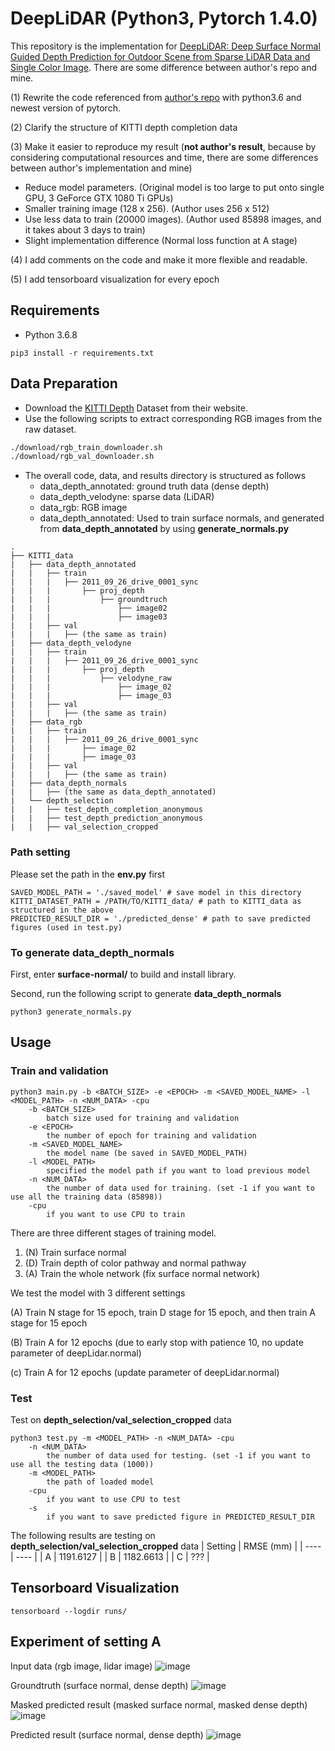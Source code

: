 # DeepLiDAR (Python3, Pytorch 1.4.0)
This repository is the implementation for [DeepLiDAR: Deep Surface Normal Guided Depth Prediction for Outdoor Scene from Sparse LiDAR Data and Single Color Image](http://openaccess.thecvf.com/content_CVPR_2019/papers/Qiu_DeepLiDAR_Deep_Surface_Normal_Guided_Depth_Prediction_for_Outdoor_Scene_CVPR_2019_paper.pdf). There are some difference between author's repo and mine.

(1) Rewrite the code referenced from [author's repo](https://github.com/JiaxiongQ/DeepLiDAR) with python3.6 and newest version of pytorch. 

(2) Clarify the structure of KITTI depth completion data

(3) Make it easier to reproduce my result (**not author's result**, because by considering computational resources and time, there are some differences between author's implementation and mine)
 - Reduce model parameters. (Original model is too large to put onto single GPU, 3 GeForce GTX 1080 Ti GPUs)
 - Smaller training image (128 x 256). (Author uses 256 x 512)
 - Use less data to train (20000 images). (Author used 85898 images, and it takes about 3 days to train)
 - Slight implementation difference (Normal loss function at A stage)

(4) I add comments on the code and make it more flexible and readable. 

(5) I add tensorboard visualization for every epoch



## Requirements
* Python 3.6.8
```
pip3 install -r requirements.txt
```

## Data Preparation
- Download the [KITTI Depth](http://www.cvlibs.net/datasets/kitti/eval_depth.php?benchmark=depth_completion) Dataset from their website.
- Use the following scripts to extract corresponding RGB images from the raw dataset. 
```bash
./download/rgb_train_downloader.sh
./download/rgb_val_downloader.sh
```
* The overall code, data, and results directory is structured as follows
  * data_depth_annotated: ground truth data (dense depth)
  * data_depth_velodyne: sparse data (LiDAR)
  * data_rgb: RGB image
  * data_depth_annotated: Used to train surface normals, and generated from **data_depth_annotated** by using **generate_normals.py**

```
.
├── KITTI_data
|   ├── data_depth_annotated
|   |   ├── train
|   |   |   ├── 2011_09_26_drive_0001_sync
|   |   |       ├── proj_depth
|   |   |           ├── groundtruch
|   |   |               ├── image02
|   |   |               ├── image03
|   |   ├── val
|   |   |   ├── (the same as train)
|   ├── data_depth_velodyne
|   |   ├── train
|   |   |   ├── 2011_09_26_drive_0001_sync
|   |   |       ├── proj_depth
|   |   |           ├── velodyne_raw
|   |   |               ├── image_02
|   |   |               ├── image_03
|   |   ├── val
|   |   |   ├── (the same as train)
|   ├── data_rgb
|   |   ├── train
|   |   |   ├── 2011_09_26_drive_0001_sync
|   |   |       ├── image_02
|   |   |       ├── image_03
|   |   ├── val
|   |   |   ├── (the same as train)
|   ├── data_depth_normals
|   |   ├── (the same as data_depth_annotated)
|   └── depth_selection
|   |   ├── test_depth_completion_anonymous
|   |   ├── test_depth_prediction_anonymous
|   |   ├── val_selection_cropped

```

### Path setting
Please set the path in the **env.py** first

```
SAVED_MODEL_PATH = './saved_model' # save model in this directory
KITTI_DATASET_PATH = /PATH/TO/KITTI_data/ # path to KITTI_data as structured in the above
PREDICTED_RESULT_DIR = './predicted_dense' # path to save predicted figures (used in test.py)
```


### To generate **data_depth_normals**
First, enter **surface-normal/** to build and install library. 

Second, run the following script to generate **data_depth_normals**
```
python3 generate_normals.py
```


## Usage



### Train and validation
```
python3 main.py -b <BATCH_SIZE> -e <EPOCH> -m <SAVED_MODEL_NAME> -l <MODEL_PATH> -n <NUM_DATA> -cpu
    -b <BATCH_SIZE>
        batch size used for training and validation
    -e <EPOCH>
        the number of epoch for training and validation
    -m <SAVED_MODEL_NAME>
        the model name (be saved in SAVED_MODEL_PATH)
    -l <MODEL_PATH>
        specified the model path if you want to load previous model
    -n <NUM_DATA>
        the number of data used for training. (set -1 if you want to use all the training data (85898))
    -cpu
        if you want to use CPU to train
```
There are three different stages of training model.
1. (N) Train surface normal
2. (D) Train depth of color pathway and normal pathway
3. (A) Train the whole network (fix surface normal network)

We test the model with 3 different settings

(A) Train N stage for 15 epoch, train D stage for 15 epoch, and then train A stage for 15 epoch

(B) Train A for 12 epochs (due to early stop with patience 10, no update parameter of deepLidar.normal)

(c) Train A for 12 epochs (update parameter of deepLidar.normal)


### Test
Test on **depth_selection/val_selection_cropped** data
```
python3 test.py -m <MODEL_PATH> -n <NUM_DATA> -cpu
    -n <NUM_DATA>
        the number of data used for testing. (set -1 if you want to use all the testing data (1000))
    -m <MODEL_PATH>
        the path of loaded model
    -cpu
        if you want to use CPU to test
    -s
        if you want to save predicted figure in PREDICTED_RESULT_DIR
```
The following results are testing on **depth_selection/val_selection_cropped** data
|  Setting   | RMSE (mm)  |
|  ----  | ----  |
| A  | 1191.6127 |
| B  | 1182.6613 |
| C  | ??? |


## Tensorboard Visualization
```
tensorboard --logdir runs/
```

## Experiment of setting A
Input data (rgb image, lidar image)
![image](https://github.com/ChingYenShih/EECS-545-Final/blob/master/final/figure/input.png)

Groundtruth (surface normal, dense depth)
![image](https://github.com/ChingYenShih/EECS-545-Final/blob/master/final/figure/gt.png)

Masked predicted result (masked surface normal, masked dense depth)
![image](https://github.com/ChingYenShih/EECS-545-Final/blob/master/final/figure/mask_pred.png)

Predicted result (surface normal, dense depth)
![image](https://github.com/ChingYenShih/EECS-545-Final/blob/master/final/figure/pred.png)
